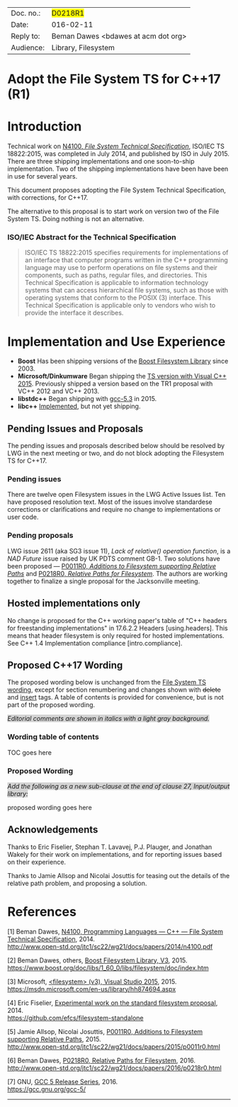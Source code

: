 <table>
<tr>
  <td align="left">Doc. no.:</td>
  <td align="left"><span style="background-color:yellow">D0218R1</span></td>
</tr>
<tr>
  <td align="left">Date:</td>
  <td align="left">016-02-11</td>
</tr>
<tr>
  <td align="left">Reply to:</td>
  <td align="left">Beman Dawes &lt;bdawes at acm dot org&gt;
</tr>
<tr>
  <td align="left">Audience:</td>
  <td align="left">Library, Filesystem</td>
</tr>
</table>

# Adopt the File System TS for C++17 (R1)

# Introduction

Technical work on [N4100, *File System Technical Specification*][1], ISO/IEC TS 18822:2015, was completed in July 2014, and published by ISO in July 2015. There are three shipping implementations and one soon-to-ship implementation. Two of the shipping implementations have been have been in use for several years.

This document proposes adopting the File System Technical Specification, with corrections, for C++17.

The alternative to this proposal is to start work on version two of the File System TS. Doing nothing is not an alternative.

### ISO/IEC Abstract for the Technical Specification

>ISO/IEC TS 18822:2015 specifies requirements for implementations of an interface that computer programs written in the C++ programming language may use to perform operations on file systems and their components, such as paths, regular files, and directories. This Technical Specification is applicable to information technology systems that can access hierarchical file systems, such as those with operating systems that conform to the POSIX (3) interface. This Technical Specification is applicable only to vendors who wish to provide the interface it describes.   

# Implementation and Use Experience

* **Boost** Has been shipping versions of the [Boost Filesystem Library][2] since 2003.
* **Microsoft/Dinkumware** Began shipping the [TS version with Visual C++ 2015][3]. Previously shipped a version based on the TR1 proposal with VC++ 2012 and VC++ 2013.
* **libstdc++** Began shipping with [gcc-5.3][7] in 2015.
* **libc++** [Implemented][4], but not yet shipping. 

## Pending Issues and Proposals

The pending issues and proposals described below should be resolved by LWG in the next meeting or two, and do not block adopting the Filesystem TS for C++17.

### Pending issues

There are twelve open Filesystem issues in the LWG Active Issues list. Ten have proposed resolution text. Most of the issues involve standardese corrections or clarifications and require no change to implementations or user code.

### Pending proposals

LWG issue 2611 (aka SG3 issue 11), *Lack of relative() operation function*, is a *NAD Future* issue raised by UK PDTS comment GB-1. Two solutions have been proposed &mdash; [P0011R0, *Additions to Filesystem supporting Relative Paths*][5] and [P0218R0, *Relative Paths for Filesystem*][6]. The authors are working together to finalize a single proposal for the Jacksonville meeting.

## Hosted implementations only

No change is proposed for the C++ working paper's table of "C++ headers for freestanding implementations" in 17.6.2.2 Headers [using.headers]. This means that header filesystem is only required for hosted implementations. See C++ 1.4 Implementation compliance [intro.compliance].

## Proposed C++17 Wording

The proposed wording below is unchanged from the [File System TS wording][1], except for section renumbering and changes shown with <del>delete</del> and <ins>insert</ins> tags. A table of contents is provided for convenience, but is not part of the proposed wording.

<span style="background-color:lightgrey">*Editorial comments are shown in italics with a light gray background.*</span>

### Wording table of contents

<!-- include "wp.html" snippet=wpwordingTOC -->TOC goes here<!-- end include --> 

### Proposed Wording

<span style="background-color:lightgrey">*Add the following as a new sub-clause at the end of clause 27, Input/output library:*</span>

<!-- include "wp.html" snippet=wpwording -->proposed wording goes here<!-- end include -->

## Acknowledgements

Thanks to Eric Fiselier, Stephan T. Lavavej, P.J. Plauger, and Jonathan Wakely for their work on implementations, and for reporting issues based on their experience.

Thanks to Jamie Allsop and Nicolai Josuttis for teasing out the details of the relative path problem, and proposing a solution.

# References

[1]: www.open-std.org/jtc1/sc22/wg21/docs/papers/2014/n4100.pdf
[2]: www.boost.org/doc/libs/1_60_0/libs/filesystem/doc/index.htm
[3]: msdn.microsoft.com/en-us/library/hh874694.aspx
[4]: github.com/efcs/filesystem-standalone
[5]: www.open-std.org/jtc1/sc22/wg21/docs/papers/2015/p0011r0.html
[6]: www.open-std.org/jtc1/sc22/wg21/docs/papers/2016/p0218r0.html
[7]: gcc.gnu.org/gcc-5/

&lsqb;<a name="1">1</a>&rsqb; Beman Dawes, [N4100, Programming Languages — C++ — File System Technical Specification][1], 2014.<br>http://www.open-std.org/jtc1/sc22/wg21/docs/papers/2014/n4100.pdf 

&lsqb;<a name="2">2</a>&rsqb; Beman Dawes, others, [Boost Filesystem Library, V3][2], 2015.<br>https://www.boost.org/doc/libs/1_60_0/libs/filesystem/doc/index.htm 

&lsqb;<a name="3">3</a>&rsqb; Microsoft, [&lt;filesystem&gt; (v3), Visual Studio 2015][3], 2015.<br>https://msdn.microsoft.com/en-us/library/hh874694.aspx 

&lsqb;<a name="4">4</a>&rsqb; Eric Fiselier, [Experimental work on the standard filesystem proposal][4], 2014.<br>https://github.com/efcs/filesystem-standalone 

&lsqb;<a name="5">5</a>&rsqb; Jamie Allsop, Nicolai Josuttis,	[P0011R0, Additions to Filesystem supporting Relative Paths][5], 2015.<br>http://www.open-std.org/jtc1/sc22/wg21/docs/papers/2015/p0011r0.html

&lsqb;<a name="6">6</a>&rsqb; Beman Dawes, [P0218R0, Relative Paths for Filesystem][6], 2016.<br>http://www.open-std.org/jtc1/sc22/wg21/docs/papers/2016/p0218r0.html

&lsqb;<a name="7">7</a>&rsqb; GNU, [GCC 5 Release Series][7], 2016.<br>https://gcc.gnu.org/gcc-5/

---

